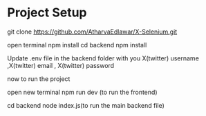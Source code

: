 # Project Setup

git clone https://github.com/AtharvaEdlawar/X-Selenium.git

open terminal npm install 
cd backend  npm install
 
 Update .env file in the backend folder with you X(twitter) username ,X(twitter) email , X(twitter) password


now to run the project 

open new terminal 
npm run dev (to run the frontend)

cd backend 
node index.js(to run the main backend file)
